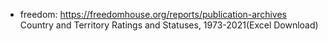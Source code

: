 - freedom: https://freedomhouse.org/reports/publication-archives
Country and Territory Ratings and Statuses, 1973-2021(Excel Download)
